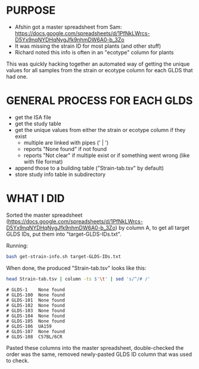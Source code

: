 
# PURPOSE  

- Afshin got a master spreadsheet from Sam: https://docs.google.com/spreadsheets/d/1PfNkLWrcs-D5Yx9nqNYDHqNygJfk9nhmDW6A0-b_3Zo  
- It was missing the strain ID for most plants (and other stuff)  
- Richard noted this info is often in an "ecotype" column for plants  

This was quickly hacking together an automated way of getting the unique values for all samples from the strain or ecotype column for each GLDS that had one.  

# GENERAL PROCESS FOR EACH GLDS  

- get the ISA file
- get the study table
- get the unique values from either the strain or ecotype column if they exist
  - multiple are linked with pipes (' | ')
  - reports "None found" if not found
  - reports "Not clear" if multiple exist or if something went wrong (like with file format)
- append those to a building table ("Strain-tab.tsv" by default)
- store study info table in subdirectory


# WHAT I DID  

Sorted the master spreadsheet (https://docs.google.com/spreadsheets/d/1PfNkLWrcs-D5Yx9nqNYDHqNygJfk9nhmDW6A0-b_3Zo) by column A, to get all target GLDS IDs, put them into "target-GLDS-IDs.txt".

Running:
```bash
bash get-strain-info.sh target-GLDS-IDs.txt
```

When done, the produced "Strain-tab.tsv" looks like this:

```bash
head Strain-tab.tsv | column -ts $'\t' | sed 's/^/# /'
```
```
# GLDS-1    None found
# GLDS-100  None found
# GLDS-101  None found
# GLDS-102  None found
# GLDS-103  None found
# GLDS-104  None found
# GLDS-105  None found
# GLDS-106  UA159
# GLDS-107  None found
# GLDS-108  C57BL/6CR
```

Pasted these columns into the master spreadsheet, double-checked the order was the same, removed newly-pasted GLDS ID column that was used to check.

